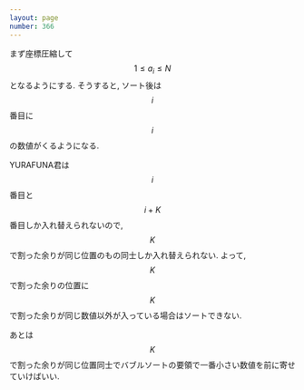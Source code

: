 ```yaml
---
layout: page
number: 366
---
```

まず座標圧縮して $$ 1 \leq a_i \leq N $$ となるようにする. そうすると, ソート後は $$ i $$ 番目に $$ i $$ の数値がくるようになる.

YURAFUNA君は $$ i $$ 番目と $$ i + K $$ 番目しか入れ替えられないので, $$ K $$ で割った余りが同じ位置のもの同士しか入れ替えられない. よって, $$ K $$ で割った余りの位置に $$ K $$ で割った余りが同じ数値以外が入っている場合はソートできない.

あとは $$ K $$ で割った余りが同じ位置同士でバブルソートの要領で一番小さい数値を前に寄せていけばいい.
